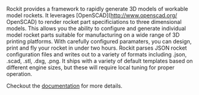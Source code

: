 Rockit provides a framework to rapidly generate 3D models of workable model rockets.  It leverages [OpenSCAD](http://www.openscad.org/ OpenSCAD) to render rocket part specificiations to three dimensional models. This allows you the ability to configure and generate individual model rocket parts suitable for manufacturing on a wide range of 3D printing platforms.  With carefully configured paramaters, you can design, print and fly your rocket in under two hours.  Rockit parses JSON rocket configuration files and writes out to a variety of formats including .json, .scad, .stl, .dxg, .png.   It ships with a variety of default templates based on different engine sizes, but these will require local tuning for proper operation.  

Checkout the [documentation](https://github.com/vishnubob/rockit/wiki/Rockit) for more details.
